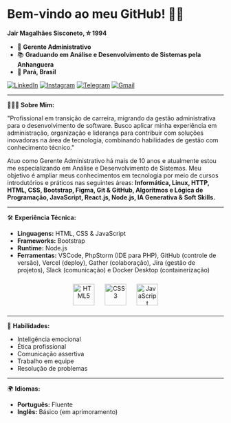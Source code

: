 # Bem-vindo ao meu GitHub! 🚀✨
**Jair Magalhães Sisconeto, ⛥ 1994**
- 💼 **Gerente Administrativo**  
- 📚 **Graduando em **Análise e Desenvolvimento de Sistemas** pela Anhanguera**  
- 🏡 **Pará, Brasil**
 
  
[<img src="https://img.icons8.com/color/24/linkedin.png" alt="LinkedIn">](https://www.linkedin.com/in/jairsisconeto)
[<img src="https://img.icons8.com/color/24/instagram-new.png" alt="Instagram">](https://www.instagram.com/jairsisconeto)
[<img src="https://img.icons8.com/color/24/telegram-app.png" alt="Telegram">](https://t.me/jairsisconeto)
[<img src="https://img.icons8.com/color/24/gmail-new.png" alt="Gmail">](mailto:jairsisconeto@gmail.com)

---

🙍🏻‍♂️ **Sobre Mim:**  

"Profissional em transição de carreira, migrando da gestão administrativa para o desenvolvimento de software. Busco aplicar minha experiência em administração, organização e liderança para contribuir com soluções inovadoras na área de tecnologia, combinando habilidades de gestão com conhecimento técnico."

Atuo como Gerente Administrativo há mais de 10 anos e atualmente estou me especializando em Análise e Desenvolvimento de Sistemas. Meu objetivo é ampliar meus conhecimentos em tecnologia por meio de cursos introdutórios e práticos nas seguintes áreas: **Informática, Linux, HTTP, HTML, CSS, Bootstrap, Figma, Git & GitHub, Algoritmos e Lógica de Programação, JavaScript, React.js, Node.js, IA Generativa & Soft Skills.**

---

🛠️ **Experiência Técnica:**  
- **Linguagens:** HTML, CSS & JavaScript  
- **Frameworks:** Bootstrap
- **Runtime:** Node.js
- **Ferramentas:** VSCode, PhpStorm (IDE para PHP), GitHub (controle de versão), Vercel (deploy), Gather (colaboração), Jira (gestão de projetos), Slack (comunicação) e Docker Desktop (containerização)  

<div align="center">
  <img src="https://cdn.jsdelivr.net/gh/devicons/devicon/icons/html5/html5-original.svg" alt="HTML5" width="50px" style="margin: 10px;"/>
  <img src="https://cdn.jsdelivr.net/gh/devicons/devicon/icons/css3/css3-original.svg" alt="CSS3" width="50px" style="margin: 10px;"/>
  <img src="https://cdn.jsdelivr.net/gh/devicons/devicon/icons/javascript/javascript-original.svg" alt="JavaScript" width="50px" style="margin: 10px;"/>
</div>

---

🧠 **Habilidades:**  
- Inteligência emocional  
- Ética profissional  
- Comunicação assertiva  
- Trabalho em equipe  
- Resolução de problemas

---

🌍 **Idiomas:**  
- **Português:** Fluente  
- **Inglês:** Básico (em aprimoramento)
